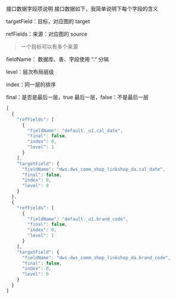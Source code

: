 接口数据字段项说明
接口数据如下，我简单说明下每个字段的含义

targetField：目标，对应图的 target

refFields：来源：对应图的 source

> 一个目标可以有多个来源

fieldName： 数据库、表、字段使用 “.“ 分隔

level：层次布局层级

index：同一层的排序

final：是否是最后一层，true 最后一层，false：不是最后一层

```js
[
  {
    "refFields": [
      {
        "fieldName": "default._u1.cal_date",
        "final": false,
        "index": 0,
        "level": 1
      }
    ],
    "targetField": {
      "fieldName": "dws.dws_comm_shop_linkshop_da.cal_date",
      "final": false,
      "index": 0,
      "level": 0
    }
  },
  {
    "refFields": [
      {
        "fieldName": "default._u1.brand_code",
        "final": false,
        "index": 0,
        "level": 1
      }
    ],
    "targetField": {
      "fieldName": "dws.dws_comm_shop_linkshop_da.brand_code",
      "final": false,
      "index": 0,
      "level": 0
    }
  }
]
```